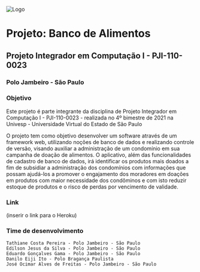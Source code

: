 ![Logo](https://univesp.br/sites/58f6506869226e9479d38201/theme/images/logo-univesp.png?1502396299)

# Projeto: Banco de Alimentos
## Projeto Integrador em Computação I - PJI-110-0023

### Polo Jambeiro - São Paulo

### Objetivo
Este projeto é parte integrante da disciplina de Projeto Integrador em Computação I - PJI-110-0023 - realizada no 4º bimestre de 2021 na 
Univesp - Universidade Virtual do Estado de São Paulo

O projeto tem como objetivo desenvolver um software através de um framework web, utilizando noções de banco de dados e realizando controle de versão, 
visando auxiliar a administração de um condomínio em sua campanha de doação de alimentos. O aplicativo, além das funcionalidades de cadastro de banco 
de dados, irá identificar os produtos mais doados a fim de subsidiar a administração dos condomínios com informações que possam ajudá-los a promover o 
engajamento dos moradores em doações em produtos com maior necessidade dos condôminos e com isto reduzir estoque de produtos e o risco de perdas por
vencimento de validade.

### Link
(inserir o link para o Heroku)

### Time de desenvolvimento
```
Tathiane Costa Pereira - Polo Jambeiro - São Paulo
Edilson Jesus da Silva - Polo Jambeiro - São Paulo
Eduardo Gonçalves Gama - Polo Jambeiro - São Paulo
Danilo Eiji Ito - Polo Bragança Paulista
José Ocimar Alves de Freitas - Polo Jambeiro - São Paulo
```

